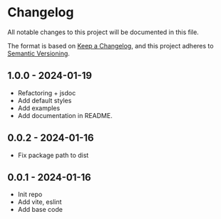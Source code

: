 # Changelog

All notable changes to this project will be documented in this file.

The format is based on [Keep a Changelog](https://keepachangelog.com/en/1.0.0/),
and this project adheres to [Semantic Versioning](https://semver.org/spec/v2.0.0.html).

## 1.0.0 - 2024-01-19

- Refactoring + jsdoc
- Add default styles
- Add examples
- Add documentation in README.

## 0.0.2 - 2024-01-16

- Fix package path to dist

## 0.0.1 - 2024-01-16

- Init repo
- Add vite, eslint
- Add base code
